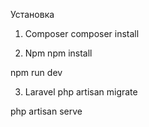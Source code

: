 Установка
1. Composer
composer install

2. Npm
npm install

npm run dev

3. Laravel
php artisan migrate

php artisan serve
